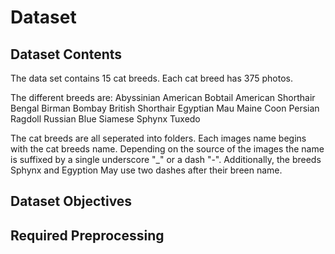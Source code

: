 # Dataset

## Dataset Contents


 The data set contains 15 cat breeds. Each cat breed has 375 photos.
 
 The different breeds are:
    Abyssinian
    American Bobtail
    American Shorthair
    Bengal
    Birman
    Bombay
    British Shorthair
    Egyptian Mau
    Maine Coon
    Persian
    Ragdoll
    Russian Blue
    Siamese
    Sphynx
    Tuxedo

The cat breeds are all seperated into folders. Each images name begins with the cat breeds name. Depending on the source of the images the name is suffixed by a single underscore "_" or a dash "-". Additionally, the breeds Sphynx and Egyption May use two dashes after their breen name.  




## Dataset Objectives




## Required Preprocessing
